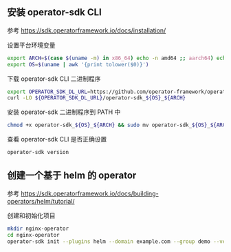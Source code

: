 ## 安装 operator-sdk CLI

参考 https://sdk.operatorframework.io/docs/installation/

设置平台环境变量

```sh
export ARCH=$(case $(uname -m) in x86_64) echo -n amd64 ;; aarch64) echo -n arm64 ;; *) echo -n $(uname -m) ;; esac)
export OS=$(uname | awk '{print tolower($0)}')
```

下载 operator-sdk CLI 二进制程序

```sh
export OPERATOR_SDK_DL_URL=https://github.com/operator-framework/operator-sdk/releases/download/v1.33.0
curl -LO ${OPERATOR_SDK_DL_URL}/operator-sdk_${OS}_${ARCH}
```

安装 operator-sdk 二进制程序到 PATH 中

```sh
chmod +x operator-sdk_${OS}_${ARCH} && sudo mv operator-sdk_${OS}_${ARCH} /usr/local/bin/operator-sdk
```

查看 operator-sdk CLI 是否正确设置

```sh
operator-sdk version
```



## 创建一个基于 helm 的 operator

参考 https://sdk.operatorframework.io/docs/building-operators/helm/tutorial/

创建和初始化项目

```sh
mkdir nginx-operator
cd nginx-operator
operator-sdk init --plugins helm --domain example.com --group demo --version v1alpha1 --kind Nginx
```

